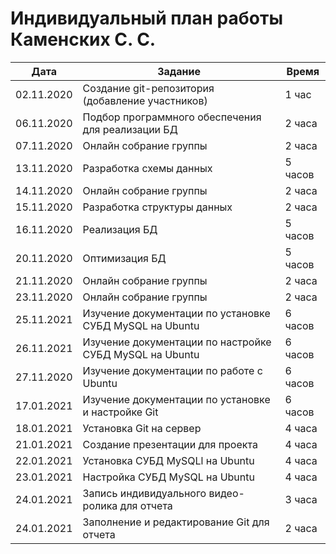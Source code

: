 # Индивидуальный план работы Каменских С. С.

| Дата           | Задание                                                            | Время     |
|----------------|--------------------------------------------------------------------|-----------|
| 02.11.2020     | Создание git-репозитория (добавление участников)                   | 1 час     |
| 06.11.2020     | Подбор программного обеспечения для реализации БД                  | 2 часа    |
| 07.11.2020     | Онлайн собрание группы                                             | 2 часа    |
| 13.11.2020     | Разработка схемы данных                                            | 5 часов   |
| 14.11.2020     | Онлайн собрание группы                                             | 2 часа    |
| 15.11.2020     | Разработка структуры данных                                        | 2 часа    |
| 16.11.2020     | Реализация БД                                                      | 5 часов   |
| 20.11.2020     | Оптимизация БД                                                     | 5 часов   |
| 21.11.2020     | Онлайн собрание группы                                             | 2 часа    |
| 23.11.2020     | Онлайн собрание группы                                             | 2 часа    |
| 25.11.2021     | Изучение документации по установке СУБД MySQL на Ubuntu            | 6 часов   |
| 26.11.2021     | Изучение документации по настройке СУБД MySQL на Ubuntu            | 6 часов   |
| 27.11.2020     | Изучение документации по работе с Ubuntu                           | 6 часов   |
| 17.01.2021     | Изучение документации по установке и настройке Git                 | 6 часов   |
| 18.01.2021     | Установка Git на сервер                                            | 4 часа    |
| 21.01.2021     | Создание презентации для проекта                                   | 4 часа    |
| 22.01.2021     | Установка СУБД MySQLl на Ubuntu                                    | 4 часа    |
| 23.01.2021     | Настройка СУБД MySQL на Ubuntu                                     | 4 часа    |
| 24.01.2021     | Запись индивидуального видео-ролика для отчета                     | 3 часа    |
| 24.01.2021     | Заполнение и редактирование Git для отчета                         | 2 часа    |

